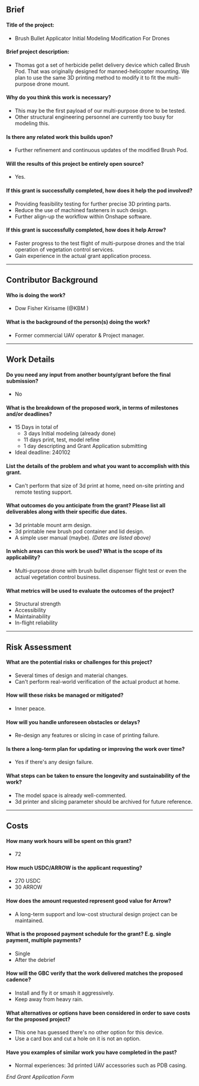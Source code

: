 ## Brief
#### Title of the project:

* Brush Bullet Applicator Initial Modeling Modification For Drones

#### Brief project description:
* Thomas got a set of herbicide pellet delivery device which called Brush Pod. That was originally designed for manned-helicopter mounting. We plan to use the same 3D printing method to modify it to fit the multi-purpose drone mount.

#### Why do you think this work is necessary?
* This may be the first payload of our multi-purpose drone to be tested.
* Other structural engineering personnel are currently too busy for modeling this.

#### Is there any related work this builds upon?
* Further refinement and continuous updates of the modified Brush Pod.

#### Will the results of this project be entirely open source? 
* Yes.

#### If this grant is successfully completed, how does it help the pod involved?
* Providing feasibility testing for further precise 3D printing parts.
* Reduce the use of machined fasteners in such design.
* Further align-up the workflow within Onshape software.

#### If this grant is successfully completed, how does it help Arrow?
* Faster progress to the test flight of multi-purpose drones and the trial operation of vegetation control services.
* Gain experience in the actual grant application process.

---
## Contributor Background

#### Who is doing the work?
* Dow Fisher Kirisame (@KBM )

#### What is the background of the person(s) doing the work?
* Former commercial UAV operator & Project manager.

---
## Work Details
#### Do you need any input from another bounty/grant before the final submission?
* No

#### What is the breakdown of the proposed work, in terms of milestones and/or deadlines?
* 15 Days in total of
  * 3 days Initial modeling (already done) 
  * 11 days print, test, model refine
  * 1 day descripting and Grant Application submitting 
* Ideal deadline: 240102

#### List the details of the problem and what you want to accomplish with this grant.
* Can't perform that size of 3d print at home, need on-site printing and remote testing support.

#### What outcomes do you anticipate from the grant? Please list all deliverables along with their specific due dates.
* 3d printable mount arm design.
* 3d printable new brush pod container and lid design.
* A simple user manual (maybe).
*(Dates are listed above)*

#### In which areas can this work be used? What is the scope of its applicability?
* Multi-purpose drone with brush bullet dispenser flight test or even the actual vegetation control business.

#### What metrics will be used to evaluate the outcomes of the project? 
* Structural strength
* Accessibility 
* Maintainability 
* In-flight reliability

---
## Risk Assessment
#### What are the potential risks or challenges for this project?
* Several times of design and material changes.
* Can't perform real-world verification of the actual product at home.

#### How will these risks be managed or mitigated?
* Inner peace.

#### How will you handle unforeseen obstacles or delays?
* Re-design any features or slicing in case of printing failure.

#### Is there a long-term plan for updating or improving the work over time?
* Yes if there's any design failure.

#### What steps can be taken to ensure the longevity and sustainability of the work?
* The model space is already well-commented.
* 3d printer and slicing parameter should be archived for future reference.

---
## Costs
#### How many work hours will be spent on this grant?
* 72

#### How much USDC/ARROW is the applicant requesting?
* 270 USDC
* 30 ARROW

#### How does the amount requested represent good value for Arrow?
* A long-term support and low-cost structural design project can be maintained.

#### What is the proposed payment schedule for the grant? E.g. single payment, multiple payments?
* Single
* After the debrief

#### How will the GBC verify that the work delivered matches the proposed cadence?
* Install and fly it or smash it aggressively.
* Keep away from heavy rain.

#### What alternatives or options have been considered in order to save costs for the proposed project?
* This one has guessed there's no other option for this device.
* Use a card box and cut a hole on it is not an option. 

#### Have you examples of similar work you have completed in the past?
* Normal experiences: 3d printed UAV accessories such as PDB casing.

*End Grant Application Form*
​
​
​
​

